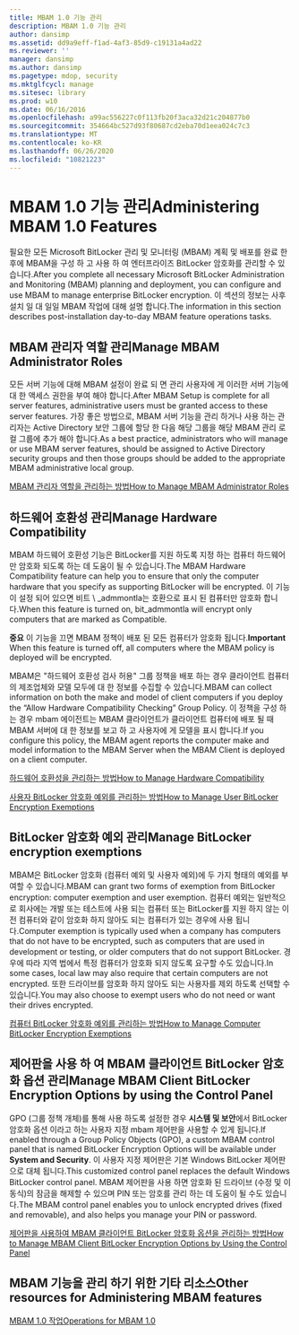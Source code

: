 ```yaml
---
title: MBAM 1.0 기능 관리
description: MBAM 1.0 기능 관리
author: dansimp
ms.assetid: dd9a9eff-f1ad-4af3-85d9-c19131a4ad22
ms.reviewer: ''
manager: dansimp
ms.author: dansimp
ms.pagetype: mdop, security
ms.mktglfcycl: manage
ms.sitesec: library
ms.prod: w10
ms.date: 06/16/2016
ms.openlocfilehash: a99ac556227c0f113fb20f3aca32d21c204877b0
ms.sourcegitcommit: 354664bc527d93f80687cd2eba70d1eea024c7c3
ms.translationtype: MT
ms.contentlocale: ko-KR
ms.lasthandoff: 06/26/2020
ms.locfileid: "10821223"
---
```

# <span data-ttu-id="c2b8d-103">MBAM 1.0 기능 관리</span><span class="sxs-lookup"><span data-stu-id="c2b8d-103">Administering MBAM 1.0 Features</span></span>


<span data-ttu-id="c2b8d-104">필요한 모든 Microsoft BitLocker 관리 및 모니터링 (MBAM) 계획 및 배포를 완료 한 후에 MBAM을 구성 하 고 사용 하 여 엔터프라이즈 BitLocker 암호화를 관리할 수 있습니다.</span><span class="sxs-lookup"><span data-stu-id="c2b8d-104">After you complete all necessary Microsoft BitLocker Administration and Monitoring (MBAM) planning and deployment, you can configure and use MBAM to manage enterprise BitLocker encryption.</span></span> <span data-ttu-id="c2b8d-105">이 섹션의 정보는 사후 설치 일 대 일일 MBAM 작업에 대해 설명 합니다.</span><span class="sxs-lookup"><span data-stu-id="c2b8d-105">The information in this section describes post-installation day-to-day MBAM feature operations tasks.</span></span>

## <span data-ttu-id="c2b8d-106">MBAM 관리자 역할 관리</span><span class="sxs-lookup"><span data-stu-id="c2b8d-106">Manage MBAM Administrator Roles</span></span>


<span data-ttu-id="c2b8d-107">모든 서버 기능에 대해 MBAM 설정이 완료 되 면 관리 사용자에 게 이러한 서버 기능에 대 한 액세스 권한을 부여 해야 합니다.</span><span class="sxs-lookup"><span data-stu-id="c2b8d-107">After MBAM Setup is complete for all server features, administrative users must be granted access to these server features.</span></span> <span data-ttu-id="c2b8d-108">가장 좋은 방법으로, MBAM 서버 기능을 관리 하거나 사용 하는 관리자는 Active Directory 보안 그룹에 할당 한 다음 해당 그룹을 해당 MBAM 관리 로컬 그룹에 추가 해야 합니다.</span><span class="sxs-lookup"><span data-stu-id="c2b8d-108">As a best practice, administrators who will manage or use MBAM server features, should be assigned to Active Directory security groups and then those groups should be added to the appropriate MBAM administrative local group.</span></span>

[<span data-ttu-id="c2b8d-109">MBAM 관리자 역할을 관리하는 방법</span><span class="sxs-lookup"><span data-stu-id="c2b8d-109">How to Manage MBAM Administrator Roles</span></span>](how-to-manage-mbam-administrator-roles-mbam-1.md)

## <span data-ttu-id="c2b8d-110">하드웨어 호환성 관리</span><span class="sxs-lookup"><span data-stu-id="c2b8d-110">Manage Hardware Compatibility</span></span>


<span data-ttu-id="c2b8d-111">MBAM 하드웨어 호환성 기능은 BitLocker를 지원 하도록 지정 하는 컴퓨터 하드웨어만 암호화 되도록 하는 데 도움이 될 수 있습니다.</span><span class="sxs-lookup"><span data-stu-id="c2b8d-111">The MBAM Hardware Compatibility feature can help you to ensure that only the computer hardware that you specify as supporting BitLocker will be encrypted.</span></span> <span data-ttu-id="c2b8d-112">이 기능이 설정 되어 있으면 비트 \ _admmontla는 호환으로 표시 된 컴퓨터만 암호화 합니다.</span><span class="sxs-lookup"><span data-stu-id="c2b8d-112">When this feature is turned on, bit\_admmontla will encrypt only computers that are marked as Compatible.</span></span>

<span data-ttu-id="c2b8d-113">**중요**  이 기능을 끄면 MBAM 정책이 배포 된 모든 컴퓨터가 암호화 됩니다.</span><span class="sxs-lookup"><span data-stu-id="c2b8d-113">**Important** When this feature is turned off, all computers where the MBAM policy is deployed will be encrypted.</span></span>

 

<span data-ttu-id="c2b8d-114">MBAM은 "하드웨어 호환성 검사 허용" 그룹 정책을 배포 하는 경우 클라이언트 컴퓨터의 제조업체와 모델 모두에 대 한 정보를 수집할 수 있습니다.</span><span class="sxs-lookup"><span data-stu-id="c2b8d-114">MBAM can collect information on both the make and model of client computers if you deploy the “Allow Hardware Compatibility Checking” Group Policy.</span></span> <span data-ttu-id="c2b8d-115">이 정책을 구성 하는 경우 mbam 에이전트는 MBAM 클라이언트가 클라이언트 컴퓨터에 배포 될 때 MBAM 서버에 대 한 정보를 보고 하 고 사용자에 게 모델을 표시 합니다.</span><span class="sxs-lookup"><span data-stu-id="c2b8d-115">If you configure this policy, the MBAM agent reports the computer make and model information to the MBAM Server when the MBAM Client is deployed on a client computer.</span></span>

[<span data-ttu-id="c2b8d-116">하드웨어 호환성을 관리하는 방법</span><span class="sxs-lookup"><span data-stu-id="c2b8d-116">How to Manage Hardware Compatibility</span></span>](how-to-manage-hardware-compatibility-mbam-1.md)

[<span data-ttu-id="c2b8d-117">사용자 BitLocker 암호화 예외를 관리하는 방법</span><span class="sxs-lookup"><span data-stu-id="c2b8d-117">How to Manage User BitLocker Encryption Exemptions</span></span>](how-to-manage-user-bitlocker-encryption-exemptions-mbam-1.md)

## <span data-ttu-id="c2b8d-118">BitLocker 암호화 예외 관리</span><span class="sxs-lookup"><span data-stu-id="c2b8d-118">Manage BitLocker encryption exemptions</span></span>


<span data-ttu-id="c2b8d-119">MBAM은 BitLocker 암호화 (컴퓨터 예외 및 사용자 예외)에 두 가지 형태의 예외를 부여할 수 있습니다.</span><span class="sxs-lookup"><span data-stu-id="c2b8d-119">MBAM can grant two forms of exemption from BitLocker encryption: computer exemption and user exemption.</span></span> <span data-ttu-id="c2b8d-120">컴퓨터 예외는 일반적으로 회사에는 개발 또는 테스트에 사용 되는 컴퓨터 또는 BitLocker를 지원 하지 않는 이전 컴퓨터와 같이 암호화 하지 않아도 되는 컴퓨터가 있는 경우에 사용 됩니다.</span><span class="sxs-lookup"><span data-stu-id="c2b8d-120">Computer exemption is typically used when a company has computers that do not have to be encrypted, such as computers that are used in development or testing, or older computers that do not support BitLocker.</span></span> <span data-ttu-id="c2b8d-121">경우에 따라 지역 법에서 특정 컴퓨터가 암호화 되지 않도록 요구할 수도 있습니다.</span><span class="sxs-lookup"><span data-stu-id="c2b8d-121">In some cases, local law may also require that certain computers are not encrypted.</span></span> <span data-ttu-id="c2b8d-122">또한 드라이브를 암호화 하지 않아도 되는 사용자를 제외 하도록 선택할 수 있습니다.</span><span class="sxs-lookup"><span data-stu-id="c2b8d-122">You may also choose to exempt users who do not need or want their drives encrypted.</span></span>

[<span data-ttu-id="c2b8d-123">컴퓨터 BitLocker 암호화 예외를 관리하는 방법</span><span class="sxs-lookup"><span data-stu-id="c2b8d-123">How to Manage Computer BitLocker Encryption Exemptions</span></span>](how-to-manage-computer-bitlocker-encryption-exemptions.md)

## <span data-ttu-id="c2b8d-124">제어판을 사용 하 여 MBAM 클라이언트 BitLocker 암호화 옵션 관리</span><span class="sxs-lookup"><span data-stu-id="c2b8d-124">Manage MBAM Client BitLocker Encryption Options by using the Control Panel</span></span>


<span data-ttu-id="c2b8d-125">GPO (그룹 정책 개체)를 통해 사용 하도록 설정한 경우 **시스템 및 보안**에서 BitLocker 암호화 옵션 이라고 하는 사용자 지정 mbam 제어판을 사용할 수 있게 됩니다.</span><span class="sxs-lookup"><span data-stu-id="c2b8d-125">If enabled through a Group Policy Objects (GPO), a custom MBAM control panel that is named BitLocker Encryption Options will be available under **System and Security**.</span></span> <span data-ttu-id="c2b8d-126">이 사용자 지정 제어판은 기본 Windows BitLocker 제어판으로 대체 됩니다.</span><span class="sxs-lookup"><span data-stu-id="c2b8d-126">This customized control panel replaces the default Windows BitLocker control panel.</span></span> <span data-ttu-id="c2b8d-127">MBAM 제어판을 사용 하면 암호화 된 드라이브 (수정 및 이동식)의 잠금을 해제할 수 있으며 PIN 또는 암호를 관리 하는 데 도움이 될 수도 있습니다.</span><span class="sxs-lookup"><span data-stu-id="c2b8d-127">The MBAM control panel enables you to unlock encrypted drives (fixed and removable), and also helps you manage your PIN or password.</span></span>

[<span data-ttu-id="c2b8d-128">제어판을 사용하여 MBAM 클라이언트 BitLocker 암호화 옵션을 관리하는 방법</span><span class="sxs-lookup"><span data-stu-id="c2b8d-128">How to Manage MBAM Client BitLocker Encryption Options by Using the Control Panel</span></span>](how-to-manage-mbam-client-bitlocker-encryption-options-by-using-the-control-panel-mbam-1.md)

## <span data-ttu-id="c2b8d-129">MBAM 기능을 관리 하기 위한 기타 리소스</span><span class="sxs-lookup"><span data-stu-id="c2b8d-129">Other resources for Administering MBAM features</span></span>


[<span data-ttu-id="c2b8d-130">MBAM 1.0 작업</span><span class="sxs-lookup"><span data-stu-id="c2b8d-130">Operations for MBAM 1.0</span></span>](operations-for-mbam-10.md)

 

 





